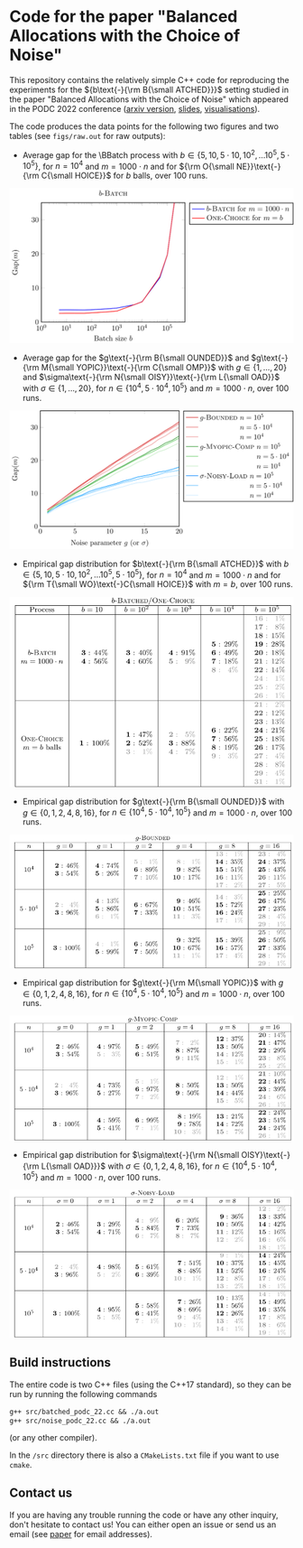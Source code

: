 # Code for the  paper "Balanced Allocations with the Choice of Noise"

This repository contains the relatively simple C++ code for reproducing the experiments for the ${b\text{-}{\rm B{\small ATCHED}}}$ setting studied in the paper "Balanced Allocations with the Choice of Noise" which appeared in the PODC 2022 conference ([arxiv version](https://arxiv.org/abs/2206.07503), [slides](https://www.cl.cam.ac.uk/~dl516/slides/podc22_slides.pdf), [visualisations](https://dimitrioslos.com/podc22)).

The code produces the data points for the following two figures and two tables (see ``figs/raw.out`` for raw outputs):

* Average gap for the \BBatch process with $b \in \{ 5, 10, 5 \cdot 10, 10^2, \ldots 10^5, 5 \cdot 10^5 \}$, for $n = 10^4$ and $m = 1000 \cdot n$ and for ${\rm O{\small NE}}\text{-}{\rm C{\small HOICE}}$ for $b$ balls, over $100$ runs.

<p align="center">
<img src='figs/batched_plot.svg' />
</p>

* Average gap for the $g\text{-}{\rm B{\small OUNDED}}$ and $g\text{-}{\rm M{\small YOPIC}}\text{-}{\rm C{\small OMP}}$ with $g \in \{1, \ldots, 20\}$ and $\sigma\text{-}{\rm N{\small OISY}}\text{-}{\rm L{\small OAD}}$ with $\sigma \in \{1, \ldots, 20 \}$, for $n \in \{10^4, 5 \cdot 10^4, 10^5 \}$ and $m = 1000 \cdot n$, over $100$ runs.

<p align="center">
<img src='figs/g_combined.svg' />
</p>

* Empirical gap distribution for $b\text{-}{\rm B{\small ATCHED}}$ with $b \in \{ 5, 10, 5 \cdot 10, 10^2, \ldots 10^5, 5 \cdot 10^5 \}$, for $n = 10^4$ and $m=1000 \cdot n$ and for ${\rm T{\small WO}\text{-}C{\small HOICE}}$ with $m = b$, over $100$ runs.

<p align="center">
<img src='figs/batched.svg' />
</p>

* Empirical gap distribution for $g\text{-}{\rm B{\small OUNDED}}$ with  $g \in \{ 0, 1, 2, 4, 8, 16 \}$, for $n \in \{ 10^4, 5 \cdot 10^4, 10^5\}$ and $m = 1000 \cdot n$, over $100$ runs.

<p align="center">
<img src='figs/g_bounded.svg' />
</p>

* Empirical gap distribution for $g\text{-}{\rm M{\small YOPIC}}$ with  $g \in \{ 0, 1, 2, 4, 8, 16 \}$, for $n \in \{ 10^4, 5 \cdot 10^4, 10^5\}$ and $m = 1000 \cdot n$, over $100$ runs.

<p align="center">
<img src='figs/g_myopic.svg' />
</p>

* Empirical gap distribution for $\sigma\text{-}{\rm N{\small OISY}\text{-}{\rm L{\small OAD}}}$ with  $\sigma \in \{ 0, 1, 2, 4, 8, 16 \}$, for $n \in \{ 10^4, 5 \cdot 10^4, 10^5\}$ and $m = 1000 \cdot n$, over $100$ runs.

<p align="center">
<img src='figs/sigma_noise.svg' />
</p>



## Build instructions

The entire code is two C++ files (using the C++17 standard), so they can be run by running the following commands
```
g++ src/batched_podc_22.cc && ./a.out
g++ src/noise_podc_22.cc && ./a.out
```
(or any other compiler). 

In the `/src` directory there is also a `CMakeLists.txt` file if you want to use `cmake`.

## Contact us

If you are having any trouble running the code or have any other inquiry, don't hesitate to contact us! You can either open an issue or send us an email (see [paper](https://arxiv.org/abs/2206.07503) for email addresses).
